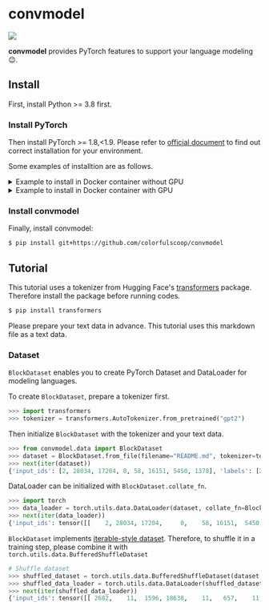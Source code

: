 # convmodel

![](https://github.com/colorfulscoop/convmodel/workflows/unittest/badge.svg)

**convmodel** provides PyTorch features to support your language modeling 😉.

## Install

First, install Python >= 3.8 first.

### Install PyTorch

Then install PyTorch >= 1.8,<1.9. Please refer to [official document](https://pytorch.org/get-started/locally/)
to find out correct installation for your environment.

Some examples of installtion are as follows.

<details>
<summary>Example to install in Docker container without GPU</summary>


```sh
$ docker container run -w /work -v $(pwd):/work --rm -it python:3.8.6-slim-buster bash
$ pip install pytorch==1.8.1
```
</details>

<details>
<summary>Example to install in Docker container with GPU</summary>

Assume that CUDA 11.1 is installed in your environment.

```sh
$ docker container run --gpus all --ipc=host --rm -it -v $(pwd):/work -w /work nvidia/cuda:11.1-devel-ubuntu20.04 bash
```

**Note:** `--ipc` option is required because share memory would not be enough because DataLoader multiprocess requires them. Refer to the URL for more details. https://discuss.pytorch.org/t/unable-to-write-to-file-torch-18692-1954506624/9990

```sh
$ apt update && apt install -y python3 python3-pip git
```

Install PyTorch which corresponds to your environment by following [the installation guide](https://pytorch.org/get-started/locally/).

For example, in CUDA 11.1 environment, PyTorch can be installed as follows.

 ```sh
$ pip3 install torch==1.8.1+cu111 -f https://download.pytorch.org/whl/torch_stable.html
```
</details>

### Install convmodel

Finally, install convmodel:

```sh
$ pip install git+https://github.com/colorfulscoop/convmodel
```

## Tutorial

This tutorial uses a tokenizer from Hugging Face's [transformers](https://github.com/huggingface/transformers) package.
Therefore install the package before running codes.

```sh
$ pip install transformers
```

Please prepare your text data in advance. This tutorial uses this markdown file as a text data.

### Dataset

`BlockDataset` enables you to create PyTorch Dataset and DataLoader for modeling languages.

To create `BlockDataset`, prepare a tokenizer first.

```py
>>> import transformers
>>> tokenizer = transformers.AutoTokenizer.from_pretrained("gpt2")
```

Then initialize `BlockDataset` with the tokenizer and your text data.

```py
>>> from convmodel.data import BlockDataset
>>> dataset = BlockDataset.from_file(filename="README.md", tokenizer=tokenizer, block_size=8)
>>> next(iter(dataset))
{'input_ids': [2, 28034, 17204, 0, 58, 16151, 5450, 1378], 'labels': [28034, 17204, 0, 58, 16151, 5450, 1378, 12567]}
```

DataLoader can be initialized with `BlockDataset.collate_fn`.

```py
>>> import torch
>>> data_loader = torch.utils.data.DataLoader(dataset, collate_fn=BlockDataset.collate_fn)
>>> next(iter(data_loader))
{'input_ids': tensor([[    2, 28034, 17204,     0,    58, 16151,  5450,  1378]]), 'labels': tensor([[28034, 17204,     0,    58, 16151,  5450,  1378, 12567]])}
```

`BlockDataset` implements [iterable-style dataset](https://pytorch.org/docs/stable/data.html#iterable-style-datasets).
Therefore, to shuffle it in a training step, please combine it with `torch.utils.data.BufferedShuffleDataset`

```py
# Shuffle dataset
>>> shuffled_dataset = torch.utils.data.BufferedShuffleDataset(dataset, buffer_size=100)
>>> shuffled_data_loader = torch.utils.data.DataLoader(shuffled_dataset, collate_fn=BlockDataset.collate_fn)
>>> next(iter(shuffled_data_loader))
{'input_ids': tensor([[ 2682,    11,  1596, 18638,    11,   657,    11,  7618]]), 'labels': tensor([[   11,  1596, 18638,    11,   657,    11,  7618,    11]])}
```
